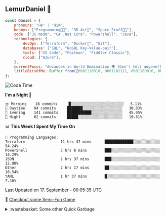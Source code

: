 
## LemurDaniel 👾

```javascript
const Daniel = {
    pronouns: "He" | "Him",
    hobbys: ["Programming🧑‍💻", "3D Art🎨", "Space Stuff🧑‍🚀"],
    code: ["JS Node", "C# .Net Core", "Powershell", "Java"],
    technologies: {
        devOps: ["Terraform", "Docker🐳", "Git"],
        databases: ["SQL", "NoSQL Key-Value-pair"],
        tools: ["VS Code", "Postman", "Fiddler Classic"],
        cloud: ["Azure"],
    },
    currentFocus: "Advances in World Domination 🌍 (Don't tell anyone!)",
    littleBitsOfMe: Buffer.from([0b01110010, 0b01101111, 0b01100010, 0b01101111, 0b01110100])
};
```

<!--START_SECTION:waka-->
![Code Time](http://img.shields.io/badge/Code%20Time-411%20hrs%2031%20mins-blue)

**I'm a Night 🦉** 

```text
🌞 Morning    16 commits     █░░░░░░░░░░░░░░░░░░░░░░░░   5.11% 
🌆 Daytime    94 commits     ███████░░░░░░░░░░░░░░░░░░   30.03% 
🌃 Evening    141 commits    ███████████░░░░░░░░░░░░░░   45.05% 
🌙 Night      62 commits     █████░░░░░░░░░░░░░░░░░░░░   19.81%

```


📊 **This Week I Spent My Time On** 

```text
💬 Programming Languages: 
Terraform                11 hrs 47 mins      █████████████░░░░░░░░░░░░   54.24% 
PowerShell               3 hrs 6 mins        ███░░░░░░░░░░░░░░░░░░░░░░   14.29% 
JSON                     2 hrs 37 mins       ███░░░░░░░░░░░░░░░░░░░░░░   12.08% 
Other                    2 hrs 17 mins       ██░░░░░░░░░░░░░░░░░░░░░░░   10.54% 
YAML                     1 hr 37 mins        █░░░░░░░░░░░░░░░░░░░░░░░░   7.46%

```


 Last Updated on 17. September - 00:05:35 UTC
<!--END_SECTION:waka-->

👾 [Checkout some Semi-Fun Game](https://lemurdaniel.github.io/DEMO__react-github-pages-test/)

<details>
  <summary>:wastebasket: Some other Quick Garbage</summary>
  
  - 🎆 [Fireworks](https://editor.p5js.org/DanielL/full/3Q-JY7VGG)
  - 📐 [Sin/Cos Visualisation](https://editor.p5js.org/DanielL/full/Z4zcGhwxK)
  - 🎉 [Seek and Evade](https://editor.p5js.org/DanielL/full/EBHVYNqTJ)
  - 💥 [Recursive Explosions](https://editor.p5js.org/DanielL/full/enkxbZWm1)
  - 🚀 [Primitive Arrival with PID](https://editor.p5js.org/DanielL/full/3Q_k9lUO8)
  - 👾 [Vector Thrust](https://editor.p5js.org/DanielL/full/z8Mqzazzs)
  - 🌀 [Weird Spirals](https://editor.p5js.org/DanielL/full/VqfTl5l-k)
  - 🎨 [old basdish attempt at HSL-Picker (not working properly)](https://editor.p5js.org/DanielL/full/GUeuo8r6d)

</details>
